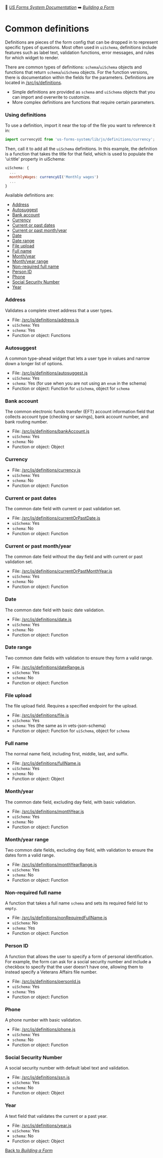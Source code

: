 :book: [*US Forms System Documentation*](../../README.md) :arrow_right: [*Building a Form*](README.md)

# Common definitions

Definitions are pieces of the form config that can be dropped in to represent specific types of questions. Most often used in `uiSchema`, definitions include features such as label text, validation functions, error messages, and rules for which widget to render.

There are common types of definitions: `schema`/`uiSchema` objects and functions that return `schema`/`uiSchema` objects. For the function versions, there is documentation within the fields for the parameters. Definitions are located in [/src/js/definitions](../src/js/definitions).

- Simple definitions are provided as `schema` and `uiSchema` objects that you can import and overwrite to customize.
- More complex definitions are functions that require certain parameters.

### Using definitions

To use a definition, import it near the top of the file you want to reference it in:

```js
import currencyUI from 'us-forms-system/lib/js/definitions/currency';
```

Then, call it to add all the `uiSchema` definitions. In this example, the definition is a function that takes the title for that field, which is used to populate the 'ui:title' property in uiSchema:

```js
uiSchema: {
  ...
  monthlyWages: currencyUI('Monthly wages')
  ...
}
```

Available definitions are:

- [Address](#address)
- [Autosuggest](#autosuggest)
- [Bank account](#bank-account)
- [Currency](#currency)
- [Current or past dates](#current-or-past-dates)
- [Current or past month/year](#current-or-past-monthyear)
- [Date](#date)
- [Date range](#date-range)
- [File upload](#file-upload)
- [Full name](#full-name)
- [Month/year](#monthyear)
- [Month/year range](#monthyear-range)
- [Non-required full name](#non-required-full-name)
- [Person ID](#person-id)
- [Phone](#phone)
- [Social Security Number](#social-security-number)
- [Year](#year)

### Address

Validates a complete street address that a user types.

- File: [/src/js/definitions/address.js](../../src/js/definitions/address.js)
- `uiSchema`: Yes
- `schema`: Yes
- Function or object: Functions

### Autosuggest

A common type-ahead widget that lets a user type in values and narrow down a longer list of options.

- File: [/src/js/definitions/autosuggest.js](../../src/js/definitions/autosuggest.js)
- `uiSchema`: Yes
- `schema`: Yes (for use when you are not using an `enum` in the schema)
- Function or object: Function for `uiSchema`, object for `schema`

### Bank account

The common electronic funds transfer (EFT) account information field that collects account type (checking or savings), bank account number, and bank routing number.

- File: [/src/js/definitions/bankAccount.js](../../src/js/definitions/bankAccount.js)
- `uiSchema`: Yes
- `schema`: No
- Function or object: Object

### Currency

- File: [/src/js/definitions/currency.js](../../src/js/definitions/currency.js)
- `uiSchema`: Yes
- `schema`: No
- Function or object: Function

### Current or past dates

The common date field with current or past validation set.

- File: [/src/js/definitions/currentOrPastDate.js](../../src/js/definitions/currentOrPastDate.js)
- `uiSchema`: Yes
- `schema`: No
- Function or object: Function

### Current or past month/year

The common date field without the day field and with current or past validation set.

- File: [/src/js/definitions/currentOrPastMonthYear.js](../../src/js/definitions/currentOrPastMonthYear.js)
- `uiSchema`: Yes
- `schema`: No
- Function or object: Function

### Date

The common date field with basic date validation.

- File: [/src/js/definitions/date.js](../../src/js/definitions/date.js)
- `uiSchema`: Yes
- `schema`: No
- Function or object: Function

### Date range

Two common date fields with validation to ensure they form a valid range.

- File: [/src/js/definitions/dateRange.js](../../src/js/definitions/dateRange.js)
- `uiSchema`: Yes
- `schema`: No
- Function or object: Function

### File upload

The file upload field. Requires a specified endpoint for the upload.

- File: [/src/js/definitions/file.js](../../src/js/definitions/file.js)
- `uiSchema`: Yes
- `schema`: Yes (the same as in vets-json-schema)
- Function or object: Function for `uiSchema`, object for `schema`

### Full name

The normal name field, including first, middle, last, and suffix.

- File: [/src/js/definitions/fullName.js](../../src/js/definitions/fullName.js)
- `uiSchema`: Yes
- `schema`: No
- Function or object: Object

### Month/year

The common date field, excluding day field, with basic validation.

- File: [/src/js/definitions/monthYear.js](../../src/js/definitions/monthYear.js)
- `uiSchema`: Yes
- `schema`: No
- Function or object: Function

### Month/year range

Two common date fields, excluding day field, with validation to ensure the dates form a valid range.

- File: [/src/js/definitions/monthYearRange.js](../../src/js/definitions/monthYearRange.js)
- `uiSchema`: Yes
- `schema`: No
- Function or object: Function

### Non-required full name

A function that takes a full name `schema` and sets its required field list to `empty`.

- File: [/src/js/definitions/nonRequiredFullName.js](../../src/js/definitions/nonRequiredFullName.js)
- `uiSchema`: No
- `schema`: Yes
- Function or object: Function

### Person ID

A function that allows the user to specify a form of personal identification. For example, the form can ask for a social security number and include a checkbox to specify that the user doesn't have one, allowing them to instead specify a Veterans Affairs file number.

- File: [/src/js/definitions/personId.js](../../src/js/definitions/personId.js)
- `uiSchema`: Yes
- `schema`: Yes
- Function or object: Function

### Phone

A phone number with basic validation.

- File: [/src/js/definitions/phone.js](../../src/js/definitions/phone.js)
- `uiSchema`: Yes
- `schema`: No
- Function or object: Function

### Social Security Number

A social security number with default label text and validation.

- File: [/src/js/definitions/ssn.js](../../src/js/definitions/ssn.js)
- `uiSchema`: Yes
- `schema`: No
- Function or object: Object

### Year

A text field that validates the current or a past year.

- File: [/src/js/definitions/year.js](../../src/js/definitions/year.js)
- `uiSchema`: Yes
- `schema`: No
- Function or object: Object

[Back to *Building a Form*](README.md)
